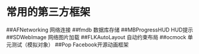 # 常用的第三方框架

<!-- create time: 2014-11-27 00:19:03  -->

##AFNetworking  网络连接
##fmdb     数据库存储
##MBProgressHUD  HUD提示
##SDWebImage  网络图片加载
##FLKAutoLayout  自动约束布局
##ocmock   单元测试（模拟对象）
##Pop Facebook开源动画框架
